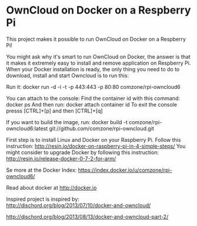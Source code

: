 # OwnCloud on Docker on a Respberry Pi

This project makes it possible to run OwnCloud on Docker on a Respberry Pi!

You might ask why it's smart to run OwnCloud on Docker, the answer is that it makes it extremely easy to install and remove application on Respberry Pi. When your Docker installation is ready, the only thing you need to do to download, install and start Owncloud is to run this:

Run it: docker run -d -i -t -p 443:443 -p 80:80 comzone/rpi-owncloud6

You can attach to the console:
Find the container id with this command: docker ps 
And then run: docker attach container id 
To exit the console presss [CTRL]+[p] and then [CTRL]+[q]

If you want to build the image, run: docker build -t comzone/rpi-owncloud6:latest git://github.com/comzone/rpi-owncloud.git

First step is to install Linux and Docker on your Raspberry Pi. Follow this instruction:
http://resin.io/docker-on-raspberry-pi-in-4-simple-steps/ You might consider to upgrade Docker by following this instruction: http://resin.io/release-docker-0-7-2-for-arm/

Se more at the Docker Index: https://index.docker.io/u/comzone/rpi-owncloud6/

Read about docker at http://docker.io

Inspired project is inspired by:  
http://dischord.org/blog/2013/07/10/docker-and-owncloud/

http://dischord.org/blog/2013/08/13/docker-and-owncloud-part-2/
